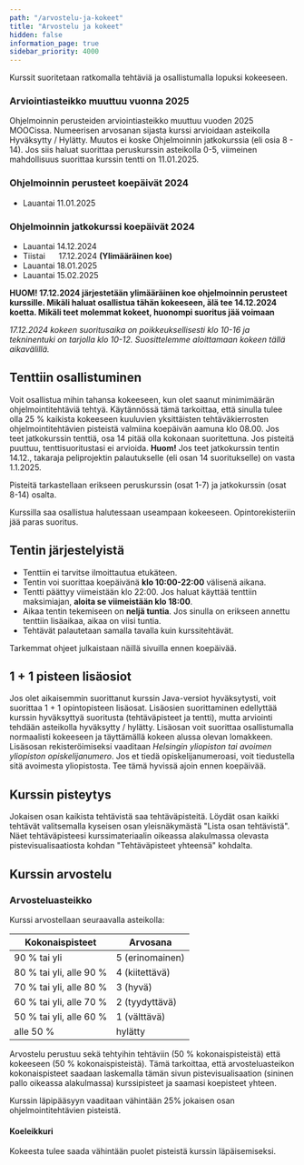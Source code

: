 ```yaml
---
path: "/arvostelu-ja-kokeet"
title: "Arvostelu ja kokeet"
hidden: false
information_page: true
sidebar_priority: 4000
---
```


Kurssit suoritetaan ratkomalla tehtäviä ja osallistumalla lopuksi kokeeseen.

### Arviointiasteikko muuttuu vuonna 2025

Ohjelmoinnin perusteiden arviointiasteikko muuttuu vuoden 2025 MOOCissa. Numeerisen arvosanan sijasta kurssi arvioidaan asteikolla Hyväksytty / Hylätty. Muutos ei koske Ohjelmoinnin jatkokurssia (eli osia 8 - 14).
Jos siis haluat suorittaa peruskurssin asteikolla 0-5, viimeinen mahdollisuus suorittaa kurssin tentti on 11.01.2025.

### Ohjelmoinnin perusteet koepäivät 2024

* Lauantai 11.01.2025

### Ohjelmoinnin jatkokurssi koepäivät 2024

* Lauantai 14.12.2024
* Tiistai &nbsp;&nbsp;&nbsp;&nbsp;&nbsp;17.12.2024 **(Ylimääräinen koe)**
* Lauantai 18.01.2025
* Lauantai 15.02.2025

**HUOM! 17.12.2024 järjestetään ylimääräinen koe ohjelmoinnin perusteet kurssille. Mikäli haluat osallistua tähän kokeeseen, älä tee 14.12.2024 koetta. Mikäli teet molemmat kokeet, huonompi suoritus jää voimaan**

*17.12.2024 kokeen suoritusaika on poikkeuksellisesti klo 10-16 ja tekninentuki on tarjolla klo 10-12. Suosittelemme aloittamaan kokeen tällä aikavälillä.*


## Tenttiin osallistuminen

Voit osallistua mihin tahansa kokeeseen, kun olet saanut minimimäärän ohjelmointitehtäviä tehtyä. Käytännössä tämä tarkoittaa, että sinulla tulee olla 25 % kaikista kokeeseen kuuluvien yksittäisten tehtäväkierrosten ohjelmointitehtävien pisteistä valmiina koepäivän aamuna klo 08.00. Jos teet jatkokurssin tenttiä, osa 14 pitää olla kokonaan suoritettuna. Jos pisteitä puuttuu, tenttisuoritustasi ei arvioida. **Huom!** Jos teet jatkokurssin tentin 14.12., takaraja peliprojektin palautukselle (eli osan 14 suoritukselle) on vasta 1.1.2025. 

Pisteitä tarkastellaan erikseen peruskurssin (osat 1-7) ja jatkokurssin (osat 8-14) osalta.

Kurssilla saa osallistua halutessaan useampaan kokeeseen. Opintorekisteriin jää paras suoritus.

## Tentin järjestelyistä

* Tenttiin ei tarvitse ilmoittautua etukäteen.
* Tentin voi suorittaa koepäivänä **klo 10:00-22:00** välisenä aikana.
* Tentti päättyy viimeistään klo 22:00. Jos haluat käyttää tenttiin maksimiajan, **aloita se viimeistään klo 18:00**.
* Aikaa tentin tekemiseen on **neljä tuntia**. Jos sinulla on erikseen annettu tenttiin lisäaikaa, aikaa on viisi tuntia.
* Tehtävät palautetaan samalla tavalla kuin kurssitehtävät.

Tarkemmat ohjeet julkaistaan näillä sivuilla ennen koepäivää.

## 1 + 1 pisteen lisäosiot

Jos olet aikaisemmin suorittanut kurssin Java-versiot hyväksytysti, voit suorittaa 1 + 1 opintopisteen lisäosat. Lisäosien suorittaminen edellyttää kurssin hyväksyttyä suoritusta (tehtäväpisteet ja tentti), mutta arviointi tehdään asteikolla hyväksytty / hylätty. Lisäosan voit suorittaa osallistumalla normaalisti kokeeseen ja täyttämällä kokeen alussa olevan lomakkeen. Lisäsosan rekisteröimiseksi vaaditaan *Helsingin yliopiston tai avoimen yliopiston opiskelijanumero*. Jos et tiedä opiskelijanumeroasi, voit tiedustella sitä avoimesta yliopistosta. Tee tämä hyvissä ajoin ennen koepäivää.

## Kurssin pisteytys

Jokaisen osan kaikista tehtävistä saa tehtäväpisteitä. Löydät osan kaikki tehtävät valitsemalla kyseisen osan yleisnäkymästä "Lista osan tehtävistä". Näet tehtäväpisteesi kurssimateriaalin oikeassa alakulmassa olevasta pistevisualisaatiosta kohdan "Tehtäväpisteet yhteensä" kohdalta.

## Kurssin arvostelu

### Arvosteluasteikko

Kurssi arvostellaan seuraavalla asteikolla:

<table>
    <thead>
    <tr>
        <th>Kokonaispisteet</th>
        <th>Arvosana</th>
    </tr>
    </thead>
    <tbody>
    <tr>
        <td>90 % tai yli</td>
        <td>5 (erinomainen)</td>
    </tr>
    <tr>
        <td>80 % tai yli, alle 90 %</td>
        <td>4 (kiitettävä)</td>
    </tr>
    <tr>
        <td>70 % tai yli, alle 80 %</td>
        <td>3 (hyvä)</td>
    </tr>
    <tr>
        <td>60 % tai yli, alle 70 %</td>
        <td>2 (tyydyttävä)</td>
    </tr>
    <tr>
        <td>50 % tai yli, alle 60 %</td>
        <td>1 (välttävä)</td>
    </tr>
    <tr>
        <td>alle 50 %</td>
        <td>hylätty</td>
    </tr>
    </tbody>
</table>

Arvostelu perustuu sekä tehtyihin tehtäviin (50 % kokonaispisteistä) että kokeeseen (50 % kokonaispisteistä). Tämä tarkoittaa, että arvosteluasteikon kokonaispisteet saadaan laskemalla tämän sivun pistevisualisaation (sininen pallo oikeassa alakulmassa) kurssipisteet ja saamasi koepisteet yhteen.

Kurssin läpipääsyyn vaaditaan vähintään 25% jokaisen osan ohjelmointitehtävien pisteistä.

#### Koeleikkuri

Kokeesta tulee saada vähintään puolet pisteistä kurssin läpäisemiseksi.
